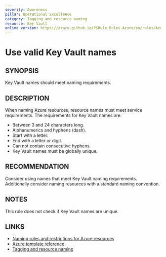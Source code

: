 ```yaml
---
severity: Awareness
pillar: Operational Excellence
category: Tagging and resource naming
resource: Key Vault
online version: https://azure.github.io/PSRule.Rules.Azure/en/rules/Azure.KeyVault.Name/
---
```


# Use valid Key Vault names

## SYNOPSIS

Key Vault names should meet naming requirements.

## DESCRIPTION

When naming Azure resources, resource names must meet service requirements.
The requirements for Key Vault names are:

- Between 3 and 24 characters long.
- Alphanumerics and hyphens (dash).
- Start with a letter.
- End with a letter or digit.
- Can not contain consecutive hyphens.
- Key Vault names must be globally unique.

## RECOMMENDATION

Consider using names that meet Key Vault naming requirements.
Additionally consider naming resources with a standard naming convention.

## NOTES

This rule does not check if Key Vault names are unique.

## LINKS

- [Naming rules and restrictions for Azure resources](https://docs.microsoft.com/azure/azure-resource-manager/management/resource-name-rules#microsoftkeyvault)
- [Azure template reference](https://docs.microsoft.com/azure/templates/microsoft.keyvault/vaults)
- [Tagging and resource naming](https://docs.microsoft.com/azure/architecture/framework/devops/app-design#tagging-and-resource-naming)
